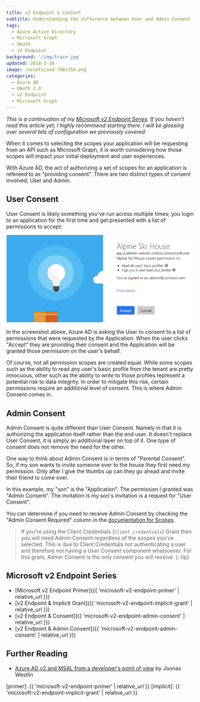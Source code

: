 ```yaml
---
title: v2 Endpoint & Consent
subtitle: Understanding the difference between User and Admin Consent 
tags:
  - Azure Active Directory
  - Microsoft Graph
  - OAuth
  - v2 Endpoint
background: '/img/train.jpg'
updated: 2018-3-28
image: /assets/aad-768x154.png
categories: 
  - Azure AD
  - OAuth 2.0
  - v2 Endpoint
  - Microsoft Graph
---
```


_This is a continuation of my [Microsoft v2 Endpoint Series](#microsoft-v2-endpoint-series). If you haven't read this article yet, I highly recommend starting there. I will be glossing over several bits of configuration we previously covered._

When it comes to selecting the scopes your application will be requesting from an API such as Microsoft Graph, it is worth considering how those scopes will impact your initial deployment and user experiences.

With Azure AD, the act of authorizing a set of scopes for an application is refereed to as "providing consent". There are two distinct types of consent involved; User and Admin.

## User Consent

User Consent is likely something you've run across multiple times; you login to an application for the first time and get presented with a list of permissions to accept:

![user consent](/assets/images/user-consent.png)

In the screenshot above, Azure AD is asking the User to consent to a list of permissions that were requested by the Application. When the user clicks "Accept" they are providing their consent and the Application will be granted those permission on the user's behalf.

Of course, not all permission scopes are created equal. While some scopes such as the ability to read any user's basic profile from the tenant are pretty innocuous, other such as the ability to _write_ to those profiles represent a potential risk to data integrity. In order to mitigate this risk, certain permissions require an additional level of consent. This is where Admin Consent comes in.

## Admin Consent

Admin Consent is quite different than User Consent. Namely in that it is authorizing the application itself rather than the end user. It doesn't replace User Consent, it is simply an additional layer on top of it. One type of consent does not remove the need for the other.

One way to think about Admin Consent is in terms of "Parental Consent". So, if my son wants to invite someone over to the house they first need _my_ permission. Only after I give the thumbs up can they go ahead and invite their friend to come over.

In this example, my "son" is the "Application". The permission I granted was "Admin Consent". The invitation is my son's invitation is a request for "User Consent".

You can determine if you need to receive Admin Consent by checking the "Admin Consent Required" column in the [documentation for Scopes][scopes].

> If you're using the Client Credentials (`client_credentials`) Grant then you will need Admin Consent regardless of the scopes you've selected. This is due to Client Credentials not authenticating a user and therefore not having a User Consent component whatsoever. For this grant, Admin Consent is the only consent you will receive.
{:.tip}

## Microsoft v2 Endpoint Series

* [Microsoft v2 Endpoint Primer]({{ 'microsoft-v2-endpoint-primer' | relative_url }})
* [v2 Endpoint & Implicit Grant]({{ 'microsoft-v2-endpoint-implicit-grant' | relative_url }})
* [v2 Endpoint & Consent]({{ 'microsoft-v2-endpoint-admin-consent' | relative_url }})
* [v2 Endpoint & Admin Consent]({{ 'microsoft-v2-endpoint-admin-consent' | relative_url }})

## Further Reading

* [Azure AD v2 and MSAL from a developer's point of view](https://joonasw.net/view/azure-ad-v2-and-msal-from-dev-pov) by Joonas Westlin

[primer]: {{ 'microsoft-v2-endpoint-primer' | relative_url }}
[implicit]: {{ 'microsoft-v2-endpoint-implicit-grant' | relative_url }}

[scopes]: https://developer.microsoft.com/graph/docs/concepts/permissions_reference#calendars-permissions
[graph]: https://graph.microsoft.io
[admin_consent]: https://docs.microsoft.com/azure/active-directory/active-directory-assign-admin-roles
[app-reg]: https://apps.dev.microsoft.com
